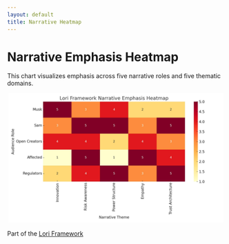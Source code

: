 ```yaml
---
layout: default
title: Narrative Heatmap
---
```


# Narrative Emphasis Heatmap

This chart visualizes emphasis across five narrative roles and five thematic domains.

<p align="center">
<img src="../assets/images/unnamed.png" alt="Narrative Heatmap" width="500">
</p>

Part of the [Lori Framework](https://frameworklori.github.io/lori-framework-site)
